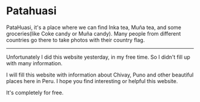 # Patahuasi

PataHuasi, it's a place where we can find Inka tea, Muña tea, and some groceries(like Coke candy or Muña candy). Many people from different countries go there to take photos with their country flag.

---

Unfortunately I did this website yesterday, in my free time.
So I didn't fill up with many information.

I will fill this website with information about Chivay, Puno and other beautiful places here in Peru.
I hope you find interesting or helpful this website.

It's completely for free.